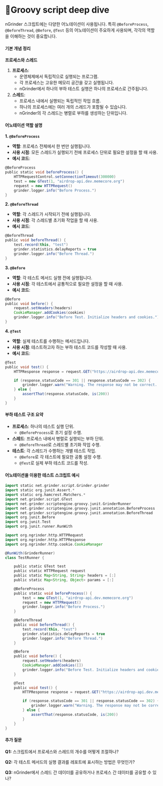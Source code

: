 # Groovy script deep dive

nGrinder 스크립트에는 다양한 어노테이션이 사용됩니다. 특히 `@BeforeProcess`, `@BeforeThread`, `@Before`, `@Test` 등의 어노테이션이 주요하게 사용되며, 각각의 역할을 이해하는 것이 중요합니다.

#### 기본 개념 정리

**프로세스와 스레드**

1. **프로세스**:
   * 운영체제에서 독립적으로 실행되는 프로그램.
   * 각 프로세스는 고유한 메모리 공간을 갖고 실행됩니다.
   * nGrinder에서 하나의 부하 테스트 실행은 하나의 프로세스로 간주됩니다.
2. **스레드**:
   * 프로세스 내에서 실행되는 독립적인 작업 흐름.
   * 하나의 프로세스에는 여러 개의 스레드가 포함될 수 있습니다.
   * nGrinder의 각 스레드는 병렬로 부하를 생성하는 단위입니다.

#### 어노테이션 역할 설명

**1. `@BeforeProcess`**

* **역할**: 프로세스 전체에서 한 번만 실행됩니다.
* **사용 시점**: 모든 스레드가 실행되기 전에 프로세스 단위로 필요한 설정을 할 때 사용.
* **예시 코드**:

```groovy
@BeforeProcess
public static void beforeProcess() {
    HTTPRequestControl.setConnectionTimeout(300000)
    test = new GTest(1, "airdrop-api.dev.memecore.org")
    request = new HTTPRequest()
    grinder.logger.info("Before Process.")
}
```

**2. `@BeforeThread`**

* **역할**: 각 스레드가 시작되기 전에 실행됩니다.
* **사용 시점**: 각 스레드별 초기화 작업을 할 때 사용.
* **예시 코드**:

```groovy
@BeforeThread
public void beforeThread() {
    test.record(this, "test")
    grinder.statistics.delayReports = true
    grinder.logger.info("Before Thread.")
}
```

**3. `@Before`**

* **역할**: 각 테스트 메서드 실행 전에 실행됩니다.
* **사용 시점**: 각 테스트에서 공통적으로 필요한 설정을 할 때 사용.
* **예시 코드**:

```groovy
@Before
public void before() {
    request.setHeaders(headers)
    CookieManager.addCookies(cookies)
    grinder.logger.info("Before Test. Initialize headers and cookies.")
}
```

**4. `@Test`**

* **역할**: 실제 테스트를 수행하는 메서드입니다.
* **사용 시점**: 테스트하고자 하는 부하 테스트 코드를 작성할 때 사용.
* **예시 코드**:

```groovy
@Test
public void test() {
    HTTPResponse response = request.GET("https://airdrop-api.dev.memecore.org", params)

    if (response.statusCode == 301 || response.statusCode == 302) {
        grinder.logger.warn("Warning. The response may not be correct. The response code was {}.", response.statusCode)
    } else {
        assertThat(response.statusCode, is(200))
    }
}
```

#### 부하 테스트 구조 요약

* **프로세스**: 하나의 테스트 실행 단위.
  * `@BeforeProcess`로 초기 설정 수행.
* **스레드**: 프로세스 내에서 병렬로 실행되는 부하 단위.
  * `@BeforeThread`로 스레드별 초기화 작업 수행.
* **테스트**: 각 스레드가 수행하는 개별 테스트 작업.
  * `@Before`로 각 테스트에 필요한 공통 설정 수행.
  * `@Test`로 실제 부하 테스트 코드를 작성.

#### 어노테이션을 이용한 테스트 스크립트 예시

```groovy
import static net.grinder.script.Grinder.grinder
import static org.junit.Assert.*
import static org.hamcrest.Matchers.*
import net.grinder.script.GTest
import net.grinder.scriptengine.groovy.junit.GrinderRunner
import net.grinder.scriptengine.groovy.junit.annotation.BeforeProcess
import net.grinder.scriptengine.groovy.junit.annotation.BeforeThread
import org.junit.Before
import org.junit.Test
import org.junit.runner.RunWith

import org.ngrinder.http.HTTPRequest
import org.ngrinder.http.HTTPResponse
import org.ngrinder.http.cookie.CookieManager

@RunWith(GrinderRunner)
class TestRunner {

    public static GTest test
    public static HTTPRequest request
    public static Map<String, String> headers = [:]
    public static Map<String, Object> params = [:]

    @BeforeProcess
    public static void beforeProcess() {
        test = new GTest(1, "airdrop-api.dev.memecore.org")
        request = new HTTPRequest()
        grinder.logger.info("Before Process.")
    }

    @BeforeThread
    public void beforeThread() {
        test.record(this, "test")
        grinder.statistics.delayReports = true
        grinder.logger.info("Before Thread.")
    }

    @Before
    public void before() {
        request.setHeaders(headers)
        CookieManager.addCookies([])
        grinder.logger.info("Before Test. Initialize headers and cookies.")
    }

    @Test
    public void test() {
        HTTPResponse response = request.GET("https://airdrop-api.dev.memecore.org", params)

        if (response.statusCode == 301 || response.statusCode == 302) {
            grinder.logger.warn("Warning. The response may not be correct. The response code was {}.", response.statusCode)
        } else {
            assertThat(response.statusCode, is(200))
        }
    }
}
```

#### 추가 질문

**Q1:** 스크립트에서 프로세스와 스레드의 개수를 어떻게 조절하나?

**Q2:** 각 테스트 메서드의 실행 결과를 레포트에 표시하는 방법은 무엇인가?

**Q3:** nGrinder에서 스레드 간 데이터를 공유하거나 프로세스 간 데이터를 공유할 수 있나?
